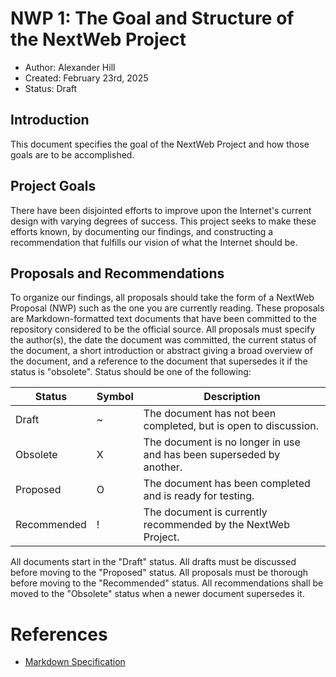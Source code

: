 # NWP 1: The Goal and Structure of the NextWeb Project

- Author: Alexander Hill
- Created: February 23rd, 2025
- Status: Draft

## Introduction

This document specifies the goal of the NextWeb Project and how those goals are to be accomplished.

## Project Goals

There have been disjointed efforts to improve upon the Internet's current design with varying degrees of success. This project seeks to make these efforts known, by documenting our findings, and constructing a recommendation that fulfills our vision of what the Internet should be.

## Proposals and Recommendations

To organize our findings, all proposals should take the form of a NextWeb Proposal (NWP) such as the one you are currently reading. These proposals are Markdown-formatted text documents that have been committed to the repository considered to be the official source. All proposals must specify the author(s), the date the document was committed, the current status of the document, a short introduction or abstract giving a broad overview of the document, and a reference to the document that supersedes it if the status is "obsolete". Status should be one of the following:

| Status      | Symbol | Description                                                             |
| ----------- | ------ | ----------------------------------------------------------------------- |
| Draft       | ~      | The document has not been completed, but is open to discussion.         |
| Obsolete    | X      | The document is no longer in use and has been superseded by another.    |
| Proposed    | O      | The document has been completed and is ready for testing.               |
| Recommended | !      | The document is currently recommended by the NextWeb Project.           |


All documents start in the "Draft" status. All drafts must be discussed before moving to the "Proposed" status. All proposals must be thorough before moving to the "Recommended" status. All recommendations shall be moved to the "Obsolete" status when a newer document supersedes it.

# References

- [Markdown Specification](https://spec.commonmark.org/current/)

